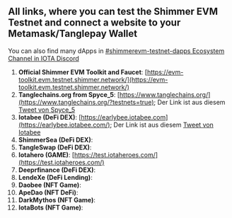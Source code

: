 ## All links, where you can test the Shimmer EVM Testnet and connect a website to your Metamask/Tanglepay Wallet

You can also find many dApps in [#shimmerevm-testnet-dapps Ecosystem Channel in IOTA Discord](https://discord.com/channels/397872799483428865/1091292560464564256)

1. **Official Shimmer EVM Toolkit and Faucet**: [https://evm-toolkit.evm.testnet.shimmer.network/](https://evm-toolkit.evm.testnet.shimmer.network/)
2. **Tanglechains.org from Spyce_5**: [https://www.tanglechains.org/](https://www.tanglechains.org/?testnets=true); Der Link ist aus diesem [Tweet von Spyce_5](https://twitter.com/TangleChains/status/1635535969679036417?s=20)
3. **Iotabee (DeFi DEX)**: [https://earlybee.iotabee.com](https://earlybee.iotabee.com/); Der Link ist aus diesem [Tweet von Iotabee](https://twitter.com/iotabee/status/1641730156535357441?s=20)
4. **ShimmerSea (DeFi DEX)**:
5. **TangleSwap (DeFi DEX)**:
6. **Iotahero (GAME)**: [https://test.iotaheroes.com/](https://test.iotaheroes.com/)
7. **Deeprfinance (DeFi DEX)**: 
8. **LendeXe (DeFi Lending)**:
9. **Daobee (NFT Game)**:
10. **ApeDao (NFT DeFi)**:
11. **DarkMythos (NFT Game)**:
12. **IotaBots (NFT Game)**:

